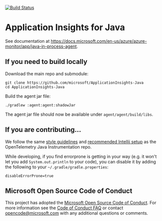 [![Build Status](https://github-private.visualstudio.com/microsoft/_apis/build/status/CDPX/applicationinsights-java/applicationinsights-java-Windows-Buddy-master?branchName=refs%2Fpull%2F1583%2Fmerge)](https://github-private.visualstudio.com/microsoft/_build/latest?definitionId=224&branchName=refs%2Fpull%2F1583%2Fmerge)

# Application Insights for Java

See documentation at https://docs.microsoft.com/en-us/azure/azure-monitor/app/java-in-process-agent.

## If you need to build locally

Download the main repo and submodule:

```
git clone https://github.com/microsoft/ApplicationInsights-Java
cd ApplicationInsights-Java
```

Build the agent jar file:

```
./gradlew :agent:agent:shadowJar
```

The agent jar file should now be available under `agent/agent/build/libs`.

## If you are contributing...

We follow the same
[style guidelines](https://github.com/open-telemetry/opentelemetry-java-instrumentation/blob/main/docs/contributing/style-guideline.md)
and
[recommended Intellij setup](https://github.com/open-telemetry/opentelemetry-java-instrumentation/blob/main/docs/contributing/intellij-setup.md)
as the OpenTelemetry Java Instrumentation repo.

While developing, if you find errorprone is getting in your way (e.g. it won't let you add
`System.out.println` to your code), you can disable it by adding the following to your
`~/.gradle/gradle.properties`:

```
disableErrorProne=true
```

## Microsoft Open Source Code of Conduct

This project has adopted the
[Microsoft Open Source Code of Conduct](https://opensource.microsoft.com/codeofconduct/). For more
information see the
[Code of Conduct FAQ](https://opensource.microsoft.com/codeofconduct/faq/)
or contact [opencode@microsoft.com](mailto:opencode@microsoft.com)
with any additional questions or comments.
